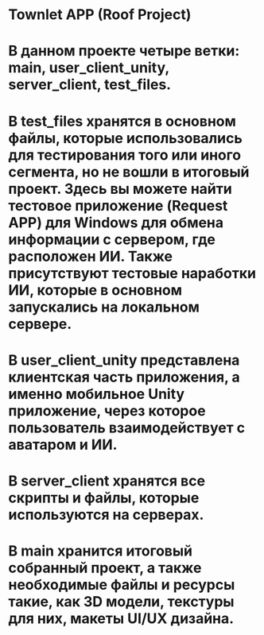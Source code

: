 # Townlet APP (Roof Project)
# В данном проекте четыре ветки: main, user_client_unity, server_client, test_files.
# В test_files хранятся в основном файлы, которые использовались для тестирования того или иного сегмента, но не вошли в итоговый проект. Здесь вы можете найти тестовое приложение (Request APP) для Windows для обмена информации с сервером, где расположен ИИ. Также присутствуют тестовые наработки ИИ, которые в основном запускались на локальном сервере.
# В user_client_unity представлена клиентская часть приложения, а именно мобильное Unity приложение, через которое пользователь взаимодействует с аватаром и ИИ.
# В server_client хранятся все скрипты и файлы, которые используются на серверах.
# В main хранится итоговый собранный проект, а также необходимые файлы и ресурсы такие, как 3D модели, текстуры для них, макеты UI/UX дизайна.
